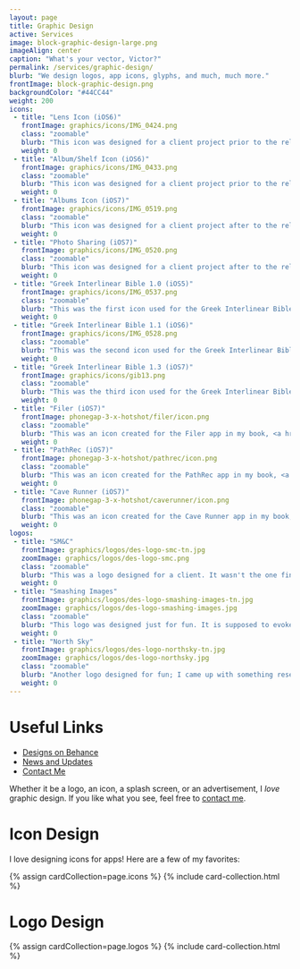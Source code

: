 ```yaml
---
layout: page
title: Graphic Design
active: Services
image: block-graphic-design-large.png
imageAlign: center
caption: "What's your vector, Victor?"
permalink: /services/graphic-design/
blurb: "We design logos, app icons, glyphs, and much, much more."
frontImage: block-graphic-design.png
backgroundColor: "#44CC44"
weight: 200
icons:
 - title: "Lens Icon (iOS6)"
   frontImage: graphics/icons/IMG_0424.png
   class: "zoomable"
   blurb: "This icon was designed for a client project prior to the release of iOS 7. The goal was to reinforce the concept of photography and sharing."
   weight: 0
 - title: "Album/Shelf Icon (iOS6)"
   frontImage: graphics/icons/IMG_0433.png
   class: "zoomable"
   blurb: "This icon was designed for a client project prior to the release of iOS 7. The goal was to reinforce the concept of sharing photo albums."
   weight: 0
 - title: "Albums Icon (iOS7)"
   frontImage: graphics/icons/IMG_0519.png
   class: "zoomable"
   blurb: "This icon was designed for a client project after to the release of iOS 7 and plays on the NewsStand icon. The goal was to reinforce the concept of sharing multiple photo albums."
   weight: 0
 - title: "Photo Sharing (iOS7)"
   frontImage: graphics/icons/IMG_0520.png
   class: "zoomable"
   blurb: "This icon was designed for a client project after to the release of iOS 7. This icon was selected by the client and plays on the notion of sharing and colorful photography."
   weight: 0
 - title: "Greek Interlinear Bible 1.0 (iOS5)"
   frontImage: graphics/icons/IMG_0537.png
   class: "zoomable"
   blurb: "This was the first icon used for the Greek Interlinear Bible app. It fit in quite well with the other iOS 5 icons of the time."
   weight: 0
 - title: "Greek Interlinear Bible 1.1 (iOS6)"
   frontImage: graphics/icons/IMG_0528.png
   class: "zoomable"
   blurb: "This was the second icon used for the Greek Interlinear Bible app. The app received a UI revision, and the icon was toned down to fit the theme."
   weight: 0
 - title: "Greek Interlinear Bible 1.3 (iOS7)"
   frontImage: graphics/icons/gib13.png
   class: "zoomable"
   blurb: "This was the third icon used for the Greek Interlinear Bible app. The icon was revised to more closely match the revised UI for iOS 7."
   weight: 0
 - title: "Filer (iOS7)"
   frontImage: phonegap-3-x-hotshot/filer/icon.png
   class: "zoomable"
   blurb: "This was an icon created for the Filer app in my book, <a href='../../books/phonegap-3-x-hotshot/'>PhoneGap 3.x Mobile Application Development Hotshot</a>."
   weight: 0
 - title: "PathRec (iOS7)"
   frontImage: phonegap-3-x-hotshot/pathrec/icon.png
   class: "zoomable"
   blurb: "This was an icon created for the PathRec app in my book, <a href='../../books/phonegap-3-x-hotshot/'>PhoneGap 3.x Mobile Application Development Hotshot</a>."
   weight: 0
 - title: "Cave Runner (iOS7)"
   frontImage: phonegap-3-x-hotshot/caverunner/icon.png
   class: "zoomable"
   blurb: "This was an icon created for the Cave Runner app in my book, <a href='../../books/phonegap-3-x-hotshot/'>PhoneGap 3.x Mobile Application Development Hotshot</a>."
   weight: 0
logos:
 - title: "SM&C"
   frontImage: graphics/logos/des-logo-smc-tn.jpg
   zoomImage: graphics/logos/des-logo-smc.png
   class: "zoomable"
   blurb: "This was a logo designed for a client. It wasn't the one finally chosen, but it was my favorite of all the available options."
   weight: 0
 - title: "Smashing Images"
   frontImage: graphics/logos/des-logo-smashing-images-tn.jpg
   zoomImage: graphics/logos/des-logo-smashing-images.jpg
   class: "zoomable"
   blurb: "This logo was designed just for fun. It is supposed to evoke a hip, slightly-edgy photography studio."
   weight: 0
 - title: "North Sky"
   frontImage: graphics/logos/des-logo-northsky-tn.jpg
   zoomImage: graphics/logos/des-logo-northsky.jpg
   class: "zoomable"
   blurb: "Another logo designed for fun; I came up with something resembling aurora, and thought it might work well in this logo."
   weight: 0
---
```


<div class="card right">
<h1>Useful Links</h1>
<ul class="fa-ul">
<li><i class="fa fa-li fa-behance"></i><a target="_blank" href="https://www.behance.net/collection/21888987/My-Graphic-Designs">Designs on Behance</a></li>
<li><i class="fa fa-li fa-info"></i><a href="{{ site.baseurl }}/categories/graphic-design/">News and Updates</a></li>
<li><i class="fa fa-li fa-envelope"></i><a href="{{ site.baseurl }}/contact/">Contact Me</a></li>
</ul>
</div>

Whether it be a logo, an icon, a splash screen, or an advertisement, I *love* graphic design. If you like what you see,
feel free to [contact me]({{site.baseurl}}/contact/).


# Icon Design

I love designing icons for apps! Here are a few of my favorites:

{% assign cardCollection=page.icons %}
{% include card-collection.html %}

# Logo Design

{% assign cardCollection=page.logos %}
{% include card-collection.html %}
